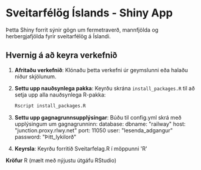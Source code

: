 # Sveitarfélög Íslands - Shiny App

Þetta Shiny forrit sýnir gögn um fermetraverð, mannfjölda og herbergjafjölda fyrir sveitarfélög á Íslandi.

## Hvernig á að keyra verkefnið

1. **Afritaðu verkefnið**:
   Klónaðu þetta verkefni úr geymslunni eða halaðu niður skjölunum.

2. **Settu upp nauðsynlega pakka**:
   Keyrðu skrána `install_packages.R` til að setja upp alla nauðsynlega R-pakka:
   ```bash
   Rscript install_packages.R

3. **Settu upp gagnagrunnsupplýsingar**: Búðu til config.yml skrá með upplýsingum um gagnagrunninn:
database:
  dbname: "railway"
  host: "junction.proxy.rlwy.net"
  port: 11050
  user: "lesenda_adgangur"
  password: "Þitt_lykilorð"
  
4. **Keyrsla**: Keyrðu forritið Sveitarfelag.R í möppunni 'R'

**Kröfur**
R (mælt með nýjustu útgáfu RStudio)
